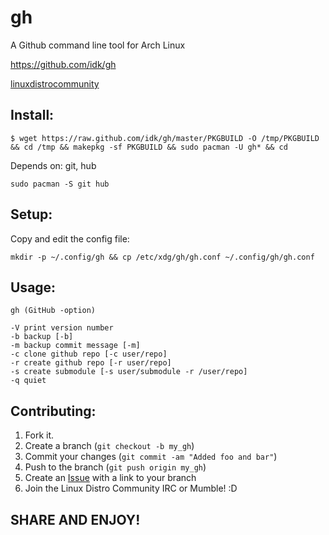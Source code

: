 gh
==

A Github command line tool for Arch Linux

https://github.com/idk/gh

[linuxdistrocommunity][6]

Install:
--------
    $ wget https://raw.github.com/idk/gh/master/PKGBUILD -O /tmp/PKGBUILD && cd /tmp && makepkg -sf PKGBUILD && sudo pacman -U gh* && cd

Depends on: git, hub

    sudo pacman -S git hub

Setup:
------

Copy and edit the config file:
    
    mkdir -p ~/.config/gh && cp /etc/xdg/gh/gh.conf ~/.config/gh/gh.conf

Usage:
------

    gh (GitHub -option)

    -V print version number
    -b backup [-b]
    -m backup commit message [-m]
    -c clone github repo [-c user/repo]
    -r create github repo [-r user/repo]
    -s create submodule [-s user/submodule -r /user/repo]
    -q quiet

Contributing:
-------------

1. Fork it.
2. Create a branch (`git checkout -b my_gh`)
3. Commit your changes (`git commit -am "Added foo and bar"`)
4. Push to the branch (`git push origin my_gh`)
5. Create an [Issue][7] with a link to your branch
6. Join the Linux Distro Community IRC or Mumble! :D

SHARE AND ENJOY!
----------------

[6]: http://www.linuxdistrocommunity.com
[7]: https://github.com/idk/gh/issues